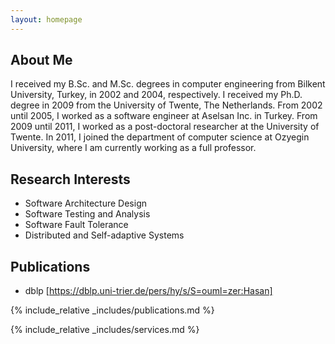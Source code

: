 ```yaml
---
layout: homepage
---
```


## About Me

I received my B.Sc. and M.Sc. degrees in computer engineering from Bilkent University, Turkey, in 2002 and 2004, respectively. I received my Ph.D. degree in 2009 from the University of Twente, The Netherlands. From 2002 until 2005, I worked as a software engineer at Aselsan Inc. in Turkey. From 2009 until 2011, I worked as a post-doctoral researcher at the University of Twente. In 2011, I joined the department of computer science at Ozyegin University, where I am currently working as a full professor.

## Research Interests

- Software Architecture Design
- Software Testing and Analysis
- Software Fault Tolerance
- Distributed and Self-adaptive Systems

## Publications

- dblp [https://dblp.uni-trier.de/pers/hy/s/S=ouml=zer:Hasan]

{% include_relative _includes/publications.md %}

{% include_relative _includes/services.md %}
